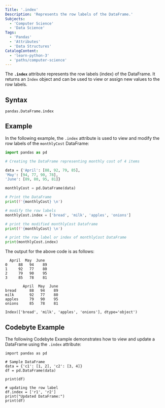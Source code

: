 ```yaml
---
Title: '.index'
Description: 'Represents the row labels of the DataFrame.'
Subjects:
  - 'Computer Science'
  - 'Data Science'
Tags:
  - 'Pandas'
  - 'Attributes'
  - 'Data Structures'
CatalogContent:
  - 'learn-python-3'
  - 'paths/computer-science'
---
```


The **`.index`** attribute represents the row labels (index) of the DataFrame. It returns an `Index` object and can be used to view or assign new values to the row labels.

## Syntax

```pseudo
pandas.DataFrame.index
```

## Example

In the following example, the `.index` attribute is used to view and modify the row labels of the `monthlyCost` DataFrame:

```py
import pandas as pd

# Creating the DataFrame representing monthly cost of 4 items

data = {'April': [88, 92, 79, 85],
'May': [94, 77, 90, 78],
'June': [89, 80, 95, 81]}

monthlyCost = pd.DataFrame(data)

# Print the DataFrame
print(f'{monthlyCost} \n')

# modify the row labels
monthlyCost.index = ['bread', 'milk', 'apples', 'onions']

# print the modified monthlyCost Dataframe
print(f'{monthlyCost} \n')

# print the row label or index of monthlyCost DataFrame
print(monthlyCost.index)
```

The output for the above code is as follows:

```shell
  April  May  June
0     88   94    89
1     92   77    80
2     79   90    95
3     85   78    81

        April  May  June
bread      88   94    89
milk       92   77    80
apples     79   90    95
onions     85   78    81

Index(['bread', 'milk', 'apples', 'onions'], dtype='object')
```

## Codebyte Example

The following Codebyte Example demonstrates how to view and update a DataFrame using the `.index` attribute:

```codebyte/python
import pandas as pd

# Sample DataFrame
data = {'c1': [1, 2], 'c2': [3, 4]}
df = pd.DataFrame(data)

print(df)

# updating the row label
df.index = ['r1', 'r2']
print("Updated DataFrame:")
print(df)
```
